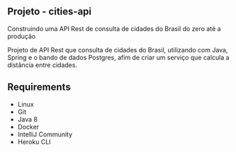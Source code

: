 ## Projeto - cities-api

Construindo uma API Rest de consulta de cidades do Brasil do zero até a produção

Projeto de API Rest que consulta de cidades do Brasil, utilizando com Java, Spring e o bando de dados Postgres, afim de criar um serviço que calcula a distância entre cidades.

## Requirements

* Linux
* Git
* Java 8
* Docker
* IntelliJ Community
* Heroku CLI
